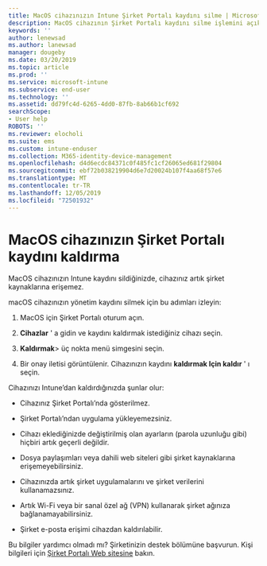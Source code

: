 ```yaml
---
title: MacOS cihazınızın Intune Şirket Portalı kaydını silme | Microsoft Docs
description: MacOS cihazının Şirket Portalı kaydını silme işlemini açıklar
keywords: ''
author: lenewsad
ms.author: lanewsad
manager: dougeby
ms.date: 03/20/2019
ms.topic: article
ms.prod: ''
ms.service: microsoft-intune
ms.subservice: end-user
ms.technology: ''
ms.assetid: dd79fc4d-6265-4dd0-87fb-8ab66b1cf692
searchScope:
- User help
ROBOTS: ''
ms.reviewer: elocholi
ms.suite: ems
ms.custom: intune-enduser
ms.collection: M365-identity-device-management
ms.openlocfilehash: d4d6ecdc84371c0f485fc1cf26065ed681f29804
ms.sourcegitcommit: ebf72b038219904d6e7d20024b107f4aa68f57e6
ms.translationtype: MT
ms.contentlocale: tr-TR
ms.lasthandoff: 12/05/2019
ms.locfileid: "72501932"
---
```

# <a name="unenroll-your-macos-device-from-company-portal"></a>MacOS cihazınızın Şirket Portalı kaydını kaldırma

MacOS cihazınızın Intune kaydını sildiğinizde, cihazınız artık şirket kaynaklarına erişemez.

macOS cihazınızın yönetim kaydını silmek için bu adımları izleyin:

1. MacOS için Şirket Portalı oturum açın.
2. **Cihazlar** ' a gidin ve kaydını kaldırmak istediğiniz cihazı seçin.

3. **Kaldırmak**> üç nokta menü simgesini seçin.
4. Bir onay iletisi görüntülenir. Cihazınızın kaydını **kaldırmak Için kaldır** ' ı seçin. 

Cihazınızı Intune’dan kaldırdığınızda şunlar olur:

- Cihazınız Şirket Portalı’nda gösterilmez.

- Şirket Portalı’ndan uygulama yükleyemezsiniz.

- Cihazı eklediğinizde değiştirilmiş olan ayarların (parola uzunluğu gibi) hiçbiri artık geçerli değildir.

- Dosya paylaşımları veya dahili web siteleri gibi şirket kaynaklarına erişemeyebilirsiniz.

- Cihazınızda artık şirket uygulamalarını ve şirket verilerini kullanamazsınız.

- Artık Wi-Fi veya bir sanal özel ağ (VPN) kullanarak şirket ağınıza bağlanamayabilirsiniz.

- Şirket e-posta erişimi cihazdan kaldırılabilir.

Bu bilgiler yardımcı olmadı mı? Şirketinizin destek bölümüne başvurun. Kişi bilgileri için [Şirket Portalı Web sitesine](https://go.microsoft.com/fwlink/?linkid=2010980) bakın.
